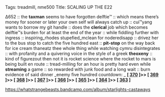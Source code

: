 Tags: treadmill, nme500
Title: SCALING UP THE E22 
  
∆652 :: the **taxman** seems to have forgotten delftie™ :: which means there’s money for sooner or later your own self will always catch up :: cui™yang wants to borrow my git handle :: does the **clerical** job which becomes delftie™s burden for at least the end of the year :: while fiddling further with ingress :: inspiring_rhodes stupefied_mclean for noderedisapp :: drivez her to the bus stop to catch the five hundred east :: **pit-stop** on the way back for ice cream thaneatz thee whole thing while watching cymru disintegrates :: with profanity and a quivering voice in the style of a greek **theoxeny** :: kind of figurezout then not it is rocket science where the rocket to mars is being built en route :: tread-milling for an hour is pretty hard even while **streaming** a game :: so rewarded with junk food and a long wait :: burn evidence of said dinner
_enemy five hundred countdown: _  **[ [370](https://www.allmusic.com/album/mens-needs-womens-needs-whatever-mw0000474493) ]>> [ [369](https://www.allmusic.com/album/strange-mercy-mw0002166364) ]>> [ [368](https://www.allmusic.com/album/hail-to-the-thief-mw0000028707) ]>> [ [367](https://www.allmusic.com/album/nights-out-mw0001691851) ]>> [ [366](https://www.allmusic.com/album/songs-of-love-and-hate-mw0000486792) ]>> [ [365](https://www.allmusic.com/album/fresh-fruit-for-rotting-vegetables-mw0000189736) ]>> [ [364](https://www.allmusic.com/album/for-emma-forever-ago-mw0000580526) ]>> [ [363](https://www.allmusic.com/album/damaged-mw0000198777) ]**  

<https://whatstrangebeasts.bandcamp.com/album/starlights-castaways>  
